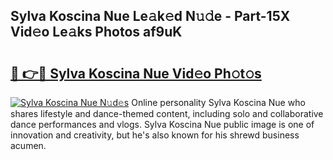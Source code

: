## Sylva Koscina Nue Le𝚊k𝚎d N𝚞𝚍e - Part-15X Vid𝚎o Le𝚊ks Photos af9uK

# <h2><a href="http://fb4fpij.evod.top/?m=Sylva+Koscina+Nue">🔗 👉🔴 Sylva Koscina Nue Vid𝚎o Ph𝚘t𝚘s</a></h2>

[![Sylva Koscina Nue N𝚞d𝚎s](https://i.imgur.com/8V9OHl7.gif)](http://fb4fpij.evod.top/?m=Sylva+Koscina+Nue)
Online personality Sylva Koscina Nue who shares lifestyle and dance-themed content, including solo and collaborative dance performances and vlogs. Sylva Koscina Nue public image is one of innovation and creativity, but he's also known for his shrewd business acumen. 
